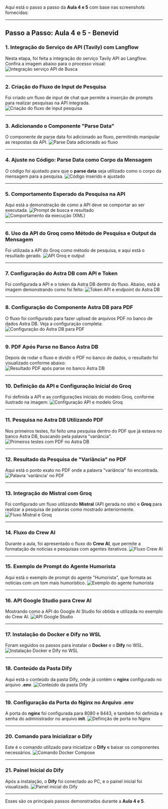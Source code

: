 Aqui está o passo a passo da **Aula 4 e 5** com base nas screenshots fornecidas:

---

## Passo a Passo: Aula 4 e 5 - Benevid

### 1. Integração do Serviço de API (Tavily) com Langflow
Nesta etapa, foi feita a integração do serviço Tavily API ao Langflow. Confira a imagem abaixo para o processo visual:
![Integração serviço API de Busca](image-5.png)

---

### 2. Criação do Fluxo de Input de Pesquisa
Foi criado um fluxo de input de chat que permite a inserção de prompts para realizar pesquisas na API integrada.
![Criação do fluxo de input pesquisa](image-6.png)

---

### 3. Adicionando o Componente "Parse Data"
O componente de parse data foi adicionado ao fluxo, permitindo manipular as respostas da API.
![Parse Data adicionado ao fluxo](image-7.png)

---

### 4. Ajuste no Código: Parse Data como Corpo da Mensagem
O código foi ajustado para que o **parse data** seja utilizado como o corpo da mensagem para a pesquisa.
![Código inserido e ajustado](image-8.png)

---

### 5. Comportamento Esperado da Pesquisa na API
Aqui está a demonstração de como a API deve se comportar ao ser executada.
![Prompt de busca e resultado](image-9.png)
![Comportamento da execução (XML)](image-10.png)

---

### 6. Uso da API do Groq como Método de Pesquisa e Output da Mensagem
Foi utilizada a API do Groq como método de pesquisa, e aqui está o resultado gerado.
![API Groq e output](image-11.png)

---

### 7. Configuração do Astra DB com API e Token
Foi configurada a API e o token da Astra DB dentro do fluxo. Abaixo, está a imagem demonstrando como foi feito:
![Token API e endpoint do Astra DB]({481ADEB6-C5CA-4A5C-9845-4BE02CEEF7CF}.png)

---

### 8. Configuração do Componente Astra DB para PDF
O fluxo foi configurado para fazer upload de arquivos PDF no banco de dados Astra DB. Veja a configuração completa:
![Configuração do Astra DB para PDF]({622304EA-2462-4FF9-9442-173EB2CB7833}.png)

---

### 9. PDF Após Parse no Banco Astra DB
Depois de rodar o fluxo e dividir o PDF no banco de dados, o resultado foi visualizado conforme abaixo:
![Resultado PDF após parse no banco Astra DB]({6AB2CBAA-C882-491E-949E-C4FA1F3D0CDA}.png)

---

### 10. Definição da API e Configuração Inicial do Groq
Foi definida a API e as configurações iniciais do modelo Groq, conforme ilustrado na imagem:
![Configuração API e modelo Groq]({BEE40166-83CC-405F-BACC-4E998FEA95DD}.png)

---

### 11. Pesquisa no Astra DB Utilizando PDF
Nos primeiros testes, foi feito uma pesquisa dentro do PDF que já estava no banco Astra DB, buscando pela palavra "variância".
![Primeiros testes com PDF no Astra DB](image-12.png)

---

### 12. Resultado da Pesquisa de "Variância" no PDF
Aqui está o ponto exato no PDF onde a palavra "variância" foi encontrada.
![Palavra 'variância' no PDF]({59030106-4291-4B4E-A69C-AEBB4F6BBBC7}.png)

---

### 13. Integração do Mistral com Groq
Foi configurado um fluxo utilizando **Mistral** (API gerada no site) e **Groq** para realizar a pesquisa de palavras como mostrado anteriormente.
![Fluxo Mistral e Groq]({D1FFA34F-7DAA-4BEE-9676-6232E9948E4C}.png)

---

### 14. Fluxo do Crew AI
Durante a aula, foi apresentado o fluxo do **Crew AI**, que permite a formatação de notícias e pesquisas com agentes iterativos.
![Fluxo Crew AI]({8579FE6B-B15D-4066-BD7B-AAA77E138C6A}.png)

---

### 15. Exemplo de Prompt do Agente Humorista
Aqui está o exemplo de prompt do agente "Humorista", que formata as notícias com um tom mais humorístico.
![Exemplo do agente humorista]({91BEB5FA-DAD6-4CA9-8017-E1164EB63A0D}.png)

---

### 16. API Google Studio para Crew AI
Mostrando como a API do Google AI Studio foi obtida e utilizada no exemplo do Crew AI.
![API Google Studio]({E586C950-424F-413F-A8AA-838BC1A5F88D}.png)

---

### 17. Instalação do Docker e Dify no WSL
Foram seguidos os passos para instalar o **Docker** e o **Dify** no WSL.
![Instalação Docker e Dify no WSL]({7EE0FC06-301B-4A5A-A79D-820BBCE171CD}.png)

---

### 18. Conteúdo da Pasta Dify
Aqui está o conteúdo da pasta Dify, onde já contém o **nginx** configurado no arquivo **.env**.
![Conteúdo da pasta Dify]({F6B33B0B-FF86-4781-AED9-11AB27157B5B}.png)

---

### 19. Configuração da Porta do Nginx no Arquivo .env
A porta do **nginx** foi configurada para 8080 e 8443, e também foi definida a senha do administrador no arquivo **init**.
![Definição de porta no Nginx]({AF54C6E0-7214-48A1-B374-BF8D7B3D3BEF}.png)

---

### 20. Comando para Inicializar o Dify
Este é o comando utilizado para inicializar o **Dify** e baixar os componentes necessários.
![Comando Docker Compose]({19D89825-DA66-4DDC-B258-7209B7B4219F}.png)

---

### 21. Painel Inicial do Dify
Após a instalação, o **Dify** foi conectado ao PC, e o painel inicial foi visualizado.
![Painel inicial do Dify]({AB3C3438-9AC1-4050-ADB7-A759741F8958}.png)

---

Esses são os principais passos demonstrados durante a **Aula 4 e 5**.